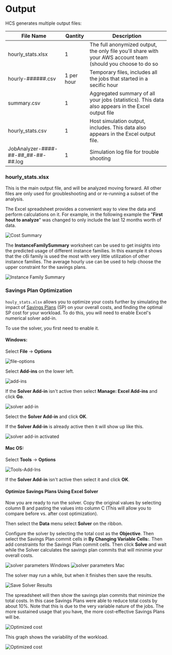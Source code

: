 # Output

HCS generates multiple output files:

|File Name                          |Qantity   |Description                                                                                                                     |
|-----------------------------------|----------|--------------------------------------------------------------------------------------------------------------------------------|
|hourly_stats.xlsx                  |1         |The full anonymized output, the only file you'll share with your AWS account team (should you choose to do so                   |
|hourly-######.csv                  |1 per hour|Temporary files, includes all the jobs that started in a secific hour                                                           |
|summary.csv                        |1         |Aggregated summary of all your jobs (statistics). This data also appears in the Excel output file                               |
|hourly_stats.csv                   |1         |Host simulation output, includes. This data also appears in the Excel output file.                                              |
|JobAnalyzer-####-##-##_##-##-##.log|1         |Simulation log file for trouble shooting                                                                                        |
 
### hourly_stats.xlsx

This is the main output file, and will be analyzed moving forward. All other files are only used for groubleshooting and or re-running a subset of the analysis.

The Excel spreadsheet provides a convenient way to view the data and perform calculations on it.
For example, in the following example the "**First hout to analyze**" was changed to only include the last 12 months worth of data.

![Cost Summary](images/cost-summary.png)

The **InstanceFamilySummary** worksheet can be used to get insights into the predicted usage of different instance families.
In this example it shows that the c6i family is used the most with very little utilization of other instance families.
The average hourly use can be used to help choose the upper constraint for the savings plans.

![Instance Family Summary](images/instance-family-info.png)

### Savings Plan Optimization

`houly_stats.xlsx` allows you to optimize your costs further by simulating the impact of [Savings Plans](https://aws.amazon.com/savingsplans/) (SP) on your overall costs, and finding the optimal SP cost for your workload. To do this, you will need to enable Excel's numerical solver add-in.

To use the solver, you first need to enable it.

#### Windows:

Select **File** -> **Options**

![file-options](images/file-options.png)

Select **Add-ins** on the lower left.

![add-ins](images/add-ins-1.png)

If the **Solver Add-in** isn't active then select **Manage: Excel Add-ins** and click **Go**.

![solver add-in](images/solver-add-in.png) 

Select the **Solver Add-in** and click **OK**.

If the **Solver Add-in** is already active then it will show up like this.

![solver add-in activated](images/add-ins-2.png)

#### Mac OS:

Select **Tools** -> **Options**

![Tools-Add-Ins](images/MacAddIn.png)

If the **Solver Add-in** isn't active then select it and click **OK**.

#### Optimize Savings Plans Using Excel Solver

Now you are ready to run the solver.
Copy the original values by selecting column B and pasting the values into column C (This will allow you to compare before vs. after cost optimization).

Then select the **Data** menu select **Solver** on the ribbon.

Configure the solver by selecting the total cost as the **Objective**.
Then select the Savings Plan commit cells in **By Changing Variable Cells:**.
Then add constraints for the Savings Plan commit cells.
Then click **Solve** and wait while the Solver calculates the savings plan commits
that will minimie your overall costs.

![solver parameters Windows](images/solver-parameters.png)      ![solver parameters Mac](images/MacSolverAddIn.png) 

The solver may run a while, but when it finishes then save the results.

![Save Solver Results](images/solver-results.png)

The spreadsheet will then show the savings plan commits that minimize the total costs.
In this case Savings Plans were able to reduce total costs by about 10%.
Note that this is due to the very variable nature of the jobs.
The more sustained usage that you have, the more cost-effective Savings Plans will be.

![Optimized cost](images/solver-savings.png)

This graph shows the variability of the workload.

![Optimized cost](images/core-hours-chart.png)
